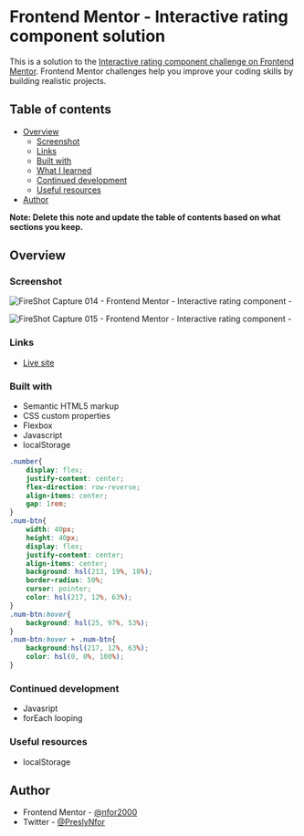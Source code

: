 # Frontend Mentor - Interactive rating component solution

This is a solution to the [Interactive rating component challenge on Frontend Mentor](https://www.frontendmentor.io/challenges/interactive-rating-component-koxpeBUmI). Frontend Mentor challenges help you improve your coding skills by building realistic projects. 

## Table of contents

- [Overview](#overview)
  - [Screenshot](#screenshot)
  - [Links](#links)
  - [Built with](#built-with)
  - [What I learned](#what-i-learned)
  - [Continued development](#continued-development)
  - [Useful resources](#useful-resources)
- [Author](#author)

**Note: Delete this note and update the table of contents based on what sections you keep.**

## Overview


### Screenshot


![FireShot Capture 014 - Frontend Mentor - Interactive rating component - ](https://user-images.githubusercontent.com/124421807/221323087-e4f4942c-f8d9-4a6f-9f2a-126d93a624b6.png)

![FireShot Capture 015 - Frontend Mentor - Interactive rating component - ](https://user-images.githubusercontent.com/124421807/221323100-c52167b6-f71a-4a72-b1cf-ecbb11b86cc1.png)

### Links

-  [Live site]([https://your-live-site-url.com](https://nfor2000.github.io/Interactive-rating-component-challenge/))


### Built with

- Semantic HTML5 markup
- CSS custom properties
- Flexbox
- Javascript
- localStorage


```css
.number{
    display: flex;
    justify-content: center;
    flex-direction: row-reverse;
    align-items: center;
    gap: 1rem;
}
.num-btn{
    width: 40px;
    height: 40px;
    display: flex;
    justify-content: center;
    align-items: center;
    background: hsl(213, 19%, 18%);
    border-radius: 50%;
    cursor: pointer;
    color: hsl(217, 12%, 63%);
}
.num-btn:hover{
    background: hsl(25, 97%, 53%);
}
.num-btn:hover + .num-btn{
    background:hsl(217, 12%, 63%);
    color: hsl(0, 0%, 100%);
}
```

### Continued development

- Javasript
- forEach looping

### Useful resources

- localStorage

## Author
- Frontend Mentor - [@nfor2000](https://www.frontendmentor.io/profile/nfor2000)
- Twitter - [@PreslyNfor](https://www.twitter.com/PreslyNfor)


